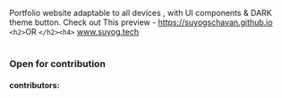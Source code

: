 Portfolio website adaptable to all devices , with UI components &amp; DARK theme button.
Check out This preview - https://suyogschavan.github.io `<h2>`OR `</h2><h4>` www.suyog.tech

<h1 --------------------------------------------/>
<h3>Open for contribution</h3>
<h4>  contributors:   <h4>
<h1 --------------------------------------------/>
